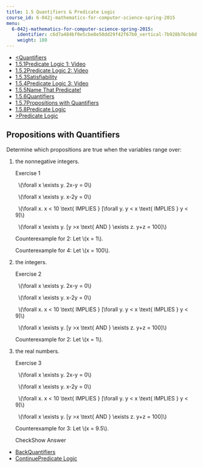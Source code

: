 ```yaml
---
title: 1.5 Quantifiers & Predicate Logic
course_id: 6-042j-mathematics-for-computer-science-spring-2015
menu:
  6-042j-mathematics-for-computer-science-spring-2015:
    identifier: c6d7a484bf0e5cbe8e50dd29f42f67b0_vertical-7b928b76cb8d
    weight: 180
---
```

*   [<Quantifiers](/courses/electrical-engineering-and-computer-science/6-042j-mathematics-for-computer-science-spring-2015/proofs/tp3-1/vertical-1131e84e1185)
*   [1.5.1Predicate Logic 1: Video](/courses/electrical-engineering-and-computer-science/6-042j-mathematics-for-computer-science-spring-2015/proofs/tp3-1)
*   [1.5.2Predicate Logic 2: Video](/courses/electrical-engineering-and-computer-science/6-042j-mathematics-for-computer-science-spring-2015/proofs/tp3-1/vertical-7b4a11771cb1)
*   [1.5.3Satisfiability](/courses/electrical-engineering-and-computer-science/6-042j-mathematics-for-computer-science-spring-2015/proofs/tp3-1/vertical-071a48267f00)
*   [1.5.4Predicate Logic 3: Video](/courses/electrical-engineering-and-computer-science/6-042j-mathematics-for-computer-science-spring-2015/proofs/tp3-1/vertical-ef4691d3280b)
*   [1.5.5Name That Predicate!](/courses/electrical-engineering-and-computer-science/6-042j-mathematics-for-computer-science-spring-2015/proofs/tp3-1/vertical-f68a21116180)
*   [1.5.6Quantifiers](/courses/electrical-engineering-and-computer-science/6-042j-mathematics-for-computer-science-spring-2015/proofs/tp3-1/vertical-1131e84e1185)
*   [1.5.7Propositions with Quantifiers](/courses/electrical-engineering-and-computer-science/6-042j-mathematics-for-computer-science-spring-2015/proofs/tp3-1/vertical-7b928b76cb8d)
*   [1.5.8Predicate Logic](/courses/electrical-engineering-and-computer-science/6-042j-mathematics-for-computer-science-spring-2015/proofs/tp3-1/vertical-384645055c08)
*   [\>Predicate Logic](/courses/electrical-engineering-and-computer-science/6-042j-mathematics-for-computer-science-spring-2015/proofs/tp3-1/vertical-384645055c08)

Propositions with Quantifiers
-----------------------------

  

Determine which propositions are true when the variables range over:

1.  the nonnegative integers.
    
    Exercise 1
    
    &nbsp; \\(\\forall x \\exists y. 2x-y = 0\\) &nbsp;
    
    &nbsp; \\(\\forall x \\exists y. x-2y = 0\\) &nbsp;
    
    &nbsp; \\(\\forall x. x < 10 \\text{ IMPLIES } \[\\forall y. y < x \\text{ IMPLIES } y < 9\]\\) &nbsp;
    
    &nbsp; \\(\\forall x \\exists y. \[y >x \\text{ AND } \\exists z. y+z = 100\]\\) &nbsp;
    
    Counterexample for 2: Let \\(x = 1\\).
    
    Counterexample for 4: Let \\(x = 100\\).
    
2.  the integers.
    
    Exercise 2
    
    &nbsp; \\(\\forall x \\exists y. 2x-y = 0\\) &nbsp;
    
    &nbsp; \\(\\forall x \\exists y. x-2y = 0\\) &nbsp;
    
    &nbsp; \\(\\forall x. x < 10 \\text{ IMPLIES } \[\\forall y. y < x \\text{ IMPLIES } y < 9\]\\) &nbsp;
    
    &nbsp; \\(\\forall x \\exists y. \[y >x \\text{ AND } \\exists z. y+z = 100\]\\) &nbsp;
    
    Counterexample for 2: Let \\(x = 1\\).
    
3.  the real numbers.
    
    Exercise 3
    
    &nbsp; \\(\\forall x \\exists y. 2x-y = 0\\) &nbsp;
    
    &nbsp; \\(\\forall x \\exists y. x-2y = 0\\) &nbsp;
    
    &nbsp; \\(\\forall x. x < 10 \\text{ IMPLIES } \[\\forall y. y < x \\text{ IMPLIES } y < 9\]\\) &nbsp;
    
    &nbsp; \\(\\forall x \\exists y. \[y >x \\text{ AND } \\exists z. y+z = 100\]\\) &nbsp;
    
    Counterexample for 3: Let \\(x = 9.5\\).
    
    CheckShow Answer
    

*   [BackQuantifiers](/courses/electrical-engineering-and-computer-science/6-042j-mathematics-for-computer-science-spring-2015/proofs/tp3-1/vertical-1131e84e1185)
*   [ContinuePredicate Logic](/courses/electrical-engineering-and-computer-science/6-042j-mathematics-for-computer-science-spring-2015/proofs/tp3-1/vertical-384645055c08)